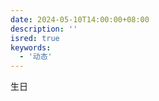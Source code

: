 ```yaml
---
date: 2024-05-10T14:00:00+08:00
description: ''
isred: true
keywords:
  - '动态'
---
```


生日

<!--more-->